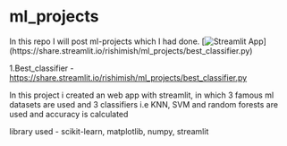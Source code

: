 # ml_projects
In this repo I will post ml-projects which I had done. 
[![Streamlit App](https://static.streamlit.io/badges/st...)](https://share.streamlit.io/rishimish/ml_projects/best_classifier.py)


1.Best_classifier - https://share.streamlit.io/rishimish/ml_projects/best_classifier.py

In this project i created an web app with streamlit, in which 3 famous ml datasets are used and 3 classifiers i.e KNN, SVM and random forests are used and accuracy is calculated

library used - scikit-learn, matplotlib, numpy, streamlit
